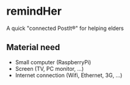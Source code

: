 # remindHer
A quick "connected PostIt®" for helping elders

## Material need
- Small computer (RaspberryPi)
- Screen (TV, PC monitor, ...)
- Internet connection (Wifi, Ethernet, 3G, ...)

